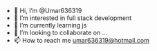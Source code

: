 - 👋 Hi, I’m @Umar636319
- 👀 I’m interested in full stack development
- 🌱 I’m currently learning js
- 💞️ I’m looking to collaborate on ...
- 📫 How to reach me umar636319@hotmail.com

<!---
Umar636319/Umar636319 is a ✨ special ✨ repository because its `README.md` (this file) appears on your GitHub profile.
You can click the Preview link to take a look at your changes.
--->
